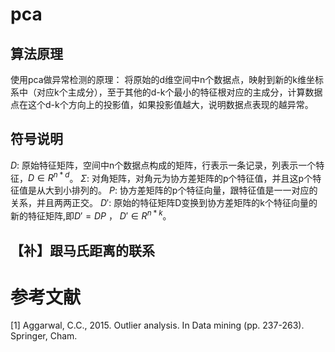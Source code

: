 # pca
## 算法原理
使用pca做异常检测的原理：
将原始的d维空间中n个数据点，映射到新的k维坐标系中（对应k个主成分），至于其他的d-k个最小的特征根对应的主成分，计算数据点在这个d-k个方向上的投影值，如果投影值越大，说明数据点表现的越异常。
## 符号说明
$D$: 原始特征矩阵，空间中n个数据点构成的矩阵，行表示一条记录，列表示一个特征，$D \in R^{n * d}$。
$\Sigma$: 对角矩阵，对角元为协方差矩阵的p个特征值，并且这p个特征值是从大到小排列的。
$P$: 协方差矩阵的p个特征向量，跟特征值是一一对应的关系，并且两两正交。
$D'$: 原始的特征矩阵D变换到协方差矩阵的k个特征向量的新的特征矩阵,即$D' = D P$ ， $D' \in R^{n * k}$。

## 
## 【补】跟马氏距离的联系



# 参考文献
[1] Aggarwal, C.C., 2015. Outlier analysis. In Data mining (pp. 237-263). Springer, Cham.
